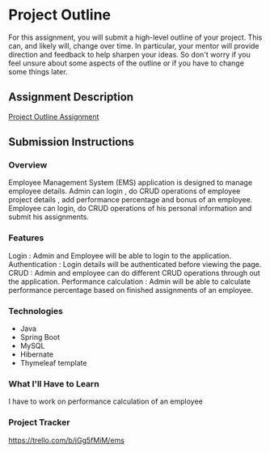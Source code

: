 # Project Outline
For this assignment, you will submit a high-level outline of your project. This can, and likely will, change over time. In particular, your mentor will provide direction and feedback to help sharpen your ideas. So don't worry if you feel unsure about some aspects of the outline or if you have to change some things later.

## Assignment Description
[Project Outline Assignment](https://education.launchcode.org/liftoff/modules/assignments/project-outline)

## Submission Instructions

### Overview
Employee Management System (EMS) application is designed to manage employee details. 
  Admin can login ,  do CRUD operations of employee project details ,  add performance percentage and bonus of an employee.
  Employee can login, do CRUD operations of his personal information and submit his assignments.
### Features
Login : Admin and Employee will be able to login to the application.
Authentication : Login details will be authenticated before viewing the page.
CRUD : Admin and employee can do different CRUD operations through out the application.
Performance calculation : Admin will be able to calculate performance percentage based on finished assignments of an employee.
### Technologies
- Java
- Spring Boot
- MySQL
- Hibernate
- Thymeleaf template
### What I'll Have to Learn
I have to work on performance calculation of an employee
### Project Tracker
https://trello.com/b/jGg5fMiM/ems
